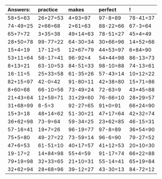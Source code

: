| Answers: | practice | makes | perfect | ! |
| :--- | :--- | :--- | :--- | :--- |
| 58+5=63 | 26+27=53 | 4+93=97 | 97-8=89 | 78-41=37 | 
| 74-49=25 | 2+66=68 | 2+61=63 | 88-22=66 | 67-3=64 | 
| 65+7=72 | 3+35=38 | 49+14=63 | 78-51=27 | 45+4=49 | 
| 28+50=78 | 99-77=22 | 64-30=34 | 30+66=96 | 14+52=66 | 
| 15+4=19 | 17-12=5 | 12+67=79 | 44+53=97 | 6+84=90 | 
| 53+11=64 | 58-17=41 | 96-92=4 | 54+44=98 | 86-13=73 | 
| 8+13=21 | 63-10=53 | 84-51=33 | 98-10=88 | 74-13=61 | 
| 16-11=5 | 25+33=58 | 61-35=26 | 57-43=14 | 10+12=22 | 
| 82+15=97 | 42-0=42 | 91-80=11 | 42+38=80 | 15+71=86 | 
| 8+60=68 | 66-10=56 | 73-49=24 | 72-63=9 | 43+45=88 | 
| 21+43=64 | 12+59=71 | 31+29=60 | 76-66=10 | 28+29=57 | 
| 31+68=99 | 8-5=3 | 92-27=65 | 91+0=91 | 66+24=90 | 
| 15+3=18 | 48+14=62 | 51-30=21 | 47+17=64 | 42+32=74 | 
| 36+62=98 | 73-9=64 | 59-34=25 | 23+62=85 | 46-15=31 | 
| 57-16=41 | 19+7=26 | 96-19=77 | 97-8=89 | 36+54=90 | 
| 75+5=80 | 49-27=22 | 73-59=14 | 96-6=90 | 79-27=52 | 
| 47+6=53 | 61-51=10 | 40+17=57 | 41+12=53 | 20+10=30 | 
| 19-17=2 | 14+84=98 | 55+4=59 | 91-17=74 | 66+22=88 | 
| 79+19=98 | 32+33=65 | 21+10=31 | 55-14=41 | 65+19=84 | 
| 32+62=94 | 28+68=96 | 39-12=27 | 43-30=13 | 84-72=12 | 
